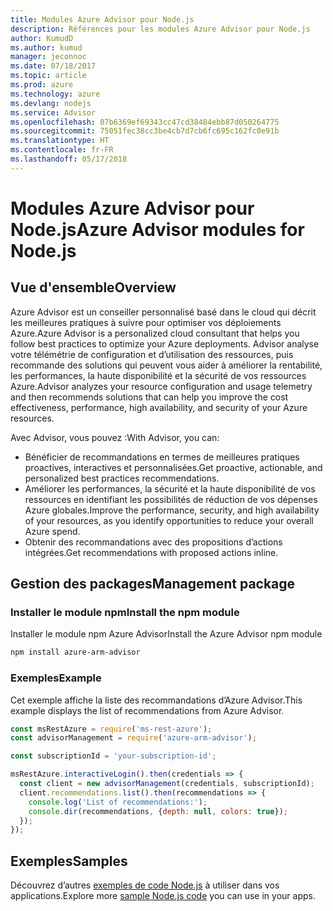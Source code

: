 ```yaml
---
title: Modules Azure Advisor pour Node.js
description: Références pour les modules Azure Advisor pour Node.js
author: KumudD
ms.author: kumud
manager: jeconnoc
ms.date: 07/18/2017
ms.topic: article
ms.prod: azure
ms.technology: azure
ms.devlang: nodejs
ms.service: Advisor
ms.openlocfilehash: 07b6369ef69343cc47cd38484ebb87d050264775
ms.sourcegitcommit: 75051fec38cc3be4cb7d7cb6fc695c162fc0e91b
ms.translationtype: HT
ms.contentlocale: fr-FR
ms.lasthandoff: 05/17/2018
---
```

# <a name="azure-advisor-modules-for-nodejs"></a><span data-ttu-id="fa7bd-103">Modules Azure Advisor pour Node.js</span><span class="sxs-lookup"><span data-stu-id="fa7bd-103">Azure Advisor modules for Node.js</span></span>

## <a name="overview"></a><span data-ttu-id="fa7bd-104">Vue d'ensemble</span><span class="sxs-lookup"><span data-stu-id="fa7bd-104">Overview</span></span>

<span data-ttu-id="fa7bd-105">Azure Advisor est un conseiller personnalisé basé dans le cloud qui décrit les meilleures pratiques à suivre pour optimiser vos déploiements Azure.</span><span class="sxs-lookup"><span data-stu-id="fa7bd-105">Azure Advisor is a personalized cloud consultant that helps you follow best practices to optimize your Azure deployments.</span></span> <span data-ttu-id="fa7bd-106">Advisor analyse votre télémétrie de configuration et d’utilisation des ressources, puis recommande des solutions qui peuvent vous aider à améliorer la rentabilité, les performances, la haute disponibilité et la sécurité de vos ressources Azure.</span><span class="sxs-lookup"><span data-stu-id="fa7bd-106">Advisor analyzes your resource configuration and usage telemetry and then recommends solutions that can help you improve the cost effectiveness, performance, high availability, and security of your Azure resources.</span></span>

<span data-ttu-id="fa7bd-107">Avec Advisor, vous pouvez :</span><span class="sxs-lookup"><span data-stu-id="fa7bd-107">With Advisor, you can:</span></span>
- <span data-ttu-id="fa7bd-108">Bénéficier de recommandations en termes de meilleures pratiques proactives, interactives et personnalisées.</span><span class="sxs-lookup"><span data-stu-id="fa7bd-108">Get proactive, actionable, and personalized best practices recommendations.</span></span>
- <span data-ttu-id="fa7bd-109">Améliorer les performances, la sécurité et la haute disponibilité de vos ressources en identifiant les possibilités de réduction de vos dépenses Azure globales.</span><span class="sxs-lookup"><span data-stu-id="fa7bd-109">Improve the performance, security, and high availability of your resources, as you identify opportunities to reduce your overall Azure spend.</span></span>
- <span data-ttu-id="fa7bd-110">Obtenir des recommandations avec des propositions d’actions intégrées.</span><span class="sxs-lookup"><span data-stu-id="fa7bd-110">Get recommendations with proposed actions inline.</span></span>

## <a name="management-package"></a><span data-ttu-id="fa7bd-111">Gestion des packages</span><span class="sxs-lookup"><span data-stu-id="fa7bd-111">Management package</span></span>

### <a name="install-the-npm-module"></a><span data-ttu-id="fa7bd-112">Installer le module npm</span><span class="sxs-lookup"><span data-stu-id="fa7bd-112">Install the npm module</span></span>

<span data-ttu-id="fa7bd-113">Installer le module npm Azure Advisor</span><span class="sxs-lookup"><span data-stu-id="fa7bd-113">Install the Azure Advisor npm module</span></span>

```bash
npm install azure-arm-advisor
```

### <a name="example"></a><span data-ttu-id="fa7bd-114">Exemples</span><span class="sxs-lookup"><span data-stu-id="fa7bd-114">Example</span></span>

<span data-ttu-id="fa7bd-115">Cet exemple affiche la liste des recommandations d’Azure Advisor.</span><span class="sxs-lookup"><span data-stu-id="fa7bd-115">This example displays the list of recommendations from Azure Advisor.</span></span>

```javascript
const msRestAzure = require('ms-rest-azure');
const advisorManagement = require('azure-arm-advisor');

const subscriptionId = 'your-subscription-id';

msRestAzure.interactiveLogin().then(credentials => {
  const client = new advisorManagement(credentials, subscriptionId);
  client.recommendations.list().then(recommendations => {
    console.log('List of recommendations:');
    console.dir(recommendations, {depth: null, colors: true});
  });
});
```

## <a name="samples"></a><span data-ttu-id="fa7bd-116">Exemples</span><span class="sxs-lookup"><span data-stu-id="fa7bd-116">Samples</span></span>

<span data-ttu-id="fa7bd-117">Découvrez d’autres [exemples de code Node.js](https://azure.microsoft.com/resources/samples/?platform=nodejs) à utiliser dans vos applications.</span><span class="sxs-lookup"><span data-stu-id="fa7bd-117">Explore more [sample Node.js code](https://azure.microsoft.com/resources/samples/?platform=nodejs) you can use in your apps.</span></span>
